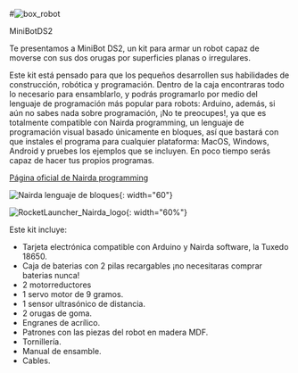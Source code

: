 #![box_robot](https://github.com/user-attachments/assets/19cead73-eca3-4f60-8209-6eb909850203)

MiniBotDS2

Te presentamos a MiniBot DS2, un kit para armar un robot capaz de moverse con sus dos orugas por superficies planas o irregulares.

Este kit está pensado para que los pequeños desarrollen sus habilidades de construcción, robótica y programación. Dentro de la caja encontraras todo lo necesario para ensamblarlo, y podrás programarlo por medio del lenguaje de programación más popular para robots: Arduino, además, si aún no sabes nada sobre programación, ¡No te preocupes!, ya que es totalmente compatible con Nairda programming, un lenguaje de programación visual basado únicamente en bloques, así que bastará con que instales el programa para cualquier plataforma: MacOS, Windows, Android y pruebes los ejemplos que se incluyen. En poco tiempo serás capaz de hacer tus propios programas.

[Página oficial de Nairda programming](https://nairda.com.mx/#/about)

![Nairda lenguaje de bloques](https://github.com/user-attachments/assets/36010b20-9203-45fc-9d48-2bf162e45eb4){: width="60"}

![RocketLauncher_Nairda_logo](https://github.com/user-attachments/assets/c5ce35f5-924f-4317-b4b7-cf3844f8651c){: width="60%"}

Este kit incluye:

- Tarjeta electrónica compatible con Arduino y Nairda software, la Tuxedo 18650.
- Caja de baterias con 2 pilas recargables ¡no necesitaras comprar baterias nunca!
- 2 motorreductores
- 1 servo motor de 9 gramos.
- 1 sensor ultrasónico de distancia.
- 2 orugas de goma.
- Engranes de acrílico.
- Patrones con las piezas del robot en madera MDF.
- Tornillería.
- Manual de ensamble.
- Cables.

